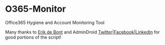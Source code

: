 # O365-Monitor
Office365 Hygiene and Account Monitoring Tool


Many thanks to [Erik de Bont](https://github.com/erik-de-bont) and AdminDroid [Twitter](https://twitter.com/admiindroid)|[Facebook](https://www.facebook.com/admindroid)|[LinkedIn](https://www.linkedin.com/company/admindroid/) for good portions of the script!
